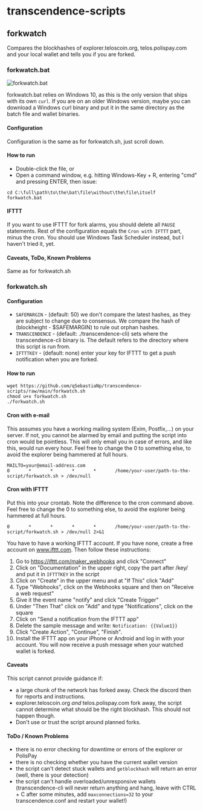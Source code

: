 # transcendence-scripts

## forkwatch
Compares the blockhashes of explorer.teloscoin.org, telos.polispay.com and your local wallet and tells you if you are forked.

### forkwatch.bat

![forkwatch.bat](https://abload.de/img/forkwatch_batch1hj83.png)

forkwatch.bat relies on Windows 10, as this is the only version that ships with its own `curl`. If you are on an older Windows version, maybe you can download a Windows curl binary and put it in the same directory as the batch file and wallet binaries.

#### Configuration
Configuration is the same as for forkwatch.sh, just scroll down.

#### How to run
* Double-click the file, or
* Open a command window, e.g. hitting Windows-Key + R, entering "cmd" and pressing ENTER, then issue:
```
cd C:\full\path\to\the\bat\file\without\the\file\itself
forkwatch.bat
```

#### IFTTT
If you want to use IFTTT for fork alarms, you should delete all `PAUSE` statements.
Rest of the configuration equals the `Cron with IFTTT` part, minus the cron. You should use Windows Task Scheduler instead, but I haven't tried it, yet.

#### Caveats, ToDo, Known Problems
Same as for forkwatch.sh

### forkwatch.sh

#### Configuration
* `SAFEMARGIN` - (default: 50) we don't compare the latest hashes, as they are subject to change due to consensus. We compare the hash of (blockheight - $SAFEMARGIN) to rule out orphan hashes.
* `TRANSCENDENCE` - (default: ./transcendence-cli) sets where the transcendence-cli binary is. The default refers to the directory where this script is run from.
* `IFTTTKEY` - (default: none) enter your key for IFTTT to get a push notification when you are forked.

#### How to run
```
wget https://github.com/qSebastiaNp/transcendence-scripts/raw/main/forkwatch.sh
chmod u+x forkwatch.sh
./forkwatch.sh
```

#### Cron with e-mail
This assumes you have a working mailing system (Exim, Postfix,...) on your server. If not, you cannot be alarmed by email and putting the script into cron would be pointless.
This will only email you in case of errors, and like this, would run every hour. Feel free to change the 0 to something else, to avoid the explorer being hammered at full hours.
```
MAILTO=your@email-address.com
0       *       *       *       *       /home/your-user/path-to-the-script/forkwatch.sh > /dev/null
```

#### Cron with IFTTT
Put this into your crontab. Note the difference to the cron command above.
Feel free to change the 0 to something else, to avoid the explorer being hammered at full hours.
```
0       *       *       *       *       /home/your-user/path-to-the-script/forkwatch.sh > /dev/null 2>&1
```
You have to have a working IFTTT account. If you have none, create a free account on www.ifttt.com. Then follow these instructions:
1. Go to https://ifttt.com/maker_webhooks and click "Connect"
1. Click on "Documentation" in the upper right, copy the part after /key/ and put it in `IFTTTKEY` in the script
1. Click on "Create" in the upper menu and at "If This" click "Add"
1. Type "Webhooks", click on the Webhooks square and then on "Receive a web request"
1. Give it the event name "notify" and click "Create Trigger"
1. Under "Then That" click on "Add" and type "Notifications", click on the square
1. Click on "Send a notification from the IFTTT app"
1. Delete the sample message and write: `Notification: {{Value1}}`
1. Click "Create Action", "Continue", "Finish".
1. Install the IFTTT app on your iPhone or Android and log in with your account. You will now receive a push message when your watched wallet is forked.

#### Caveats
This script cannot provide guidance if:
* a large chunk of the network has forked away. Check the discord then for reports and instructions.
* explorer.teloscoin.org *and* telos.polispay.com fork away, the script cannot determine what should be the right blockhash. This should not happen though.
* Don't use or trust the script around planned forks.

#### ToDo / Known Problems
* there is no error checking for downtime or errors of the explorer or PolisPay
* there is no checking whether you have the current wallet version
* the script can't detect stuck wallets and `getblockhash` will return an error (well, there is your detection)
* the script can't handle overloaded/unresponsive wallets (transcendence-cli will never return anything and hang, leave with CTRL + C after some minutes, add `maxconnections=32` to your transcendence.conf and restart your wallet!)
